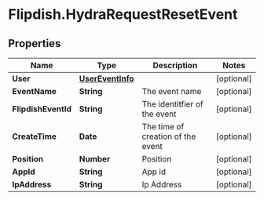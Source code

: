 # Flipdish.HydraRequestResetEvent

## Properties

Name | Type | Description | Notes
------------ | ------------- | ------------- | -------------
**User** | [**UserEventInfo**](UserEventInfo.md) |  | [optional] 
**EventName** | **String** | The event name | [optional] 
**FlipdishEventId** | **String** | The identitfier of the event | [optional] 
**CreateTime** | **Date** | The time of creation of the event | [optional] 
**Position** | **Number** | Position | [optional] 
**AppId** | **String** | App id | [optional] 
**IpAddress** | **String** | Ip Address | [optional] 


